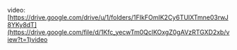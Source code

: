 video: [https://drive.google.com/drive/u/1/folders/1FIkFOmIK2Cy6TUlXTmne03rwJ8YKy8dT](https://drive.google.com/file/d/1Kfc_yecwTm0QclKOxgZ0gAVzRTGXD2xb/view?t=1)video
